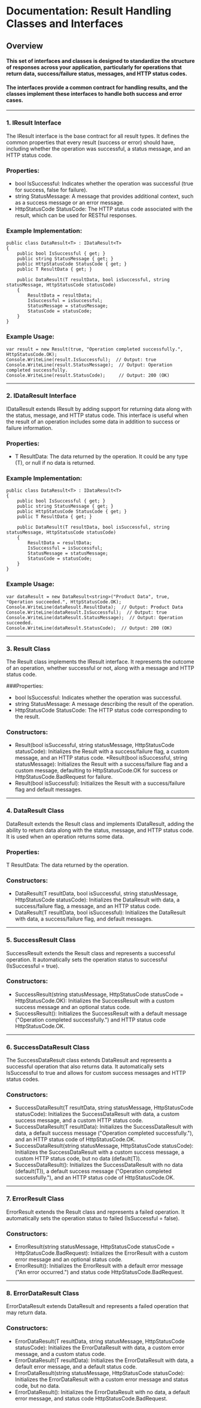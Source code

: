 # Documentation: Result Handling Classes and Interfaces
## Overview
#### This set of interfaces and classes is designed to standardize the structure of responses across your application, particularly for operations that return data, success/failure status, messages, and HTTP status codes. 
#### The interfaces provide a common contract for handling results, and the classes implement these interfaces to handle both success and error cases.
---
### 1. IResult Interface
The IResult interface is the base contract for all result types. 
It defines the common properties that every result (success or error) should have, including whether the operation was successful, a status message, and an HTTP status code.
### Properties:
* bool IsSuccessful: Indicates whether the operation was successful (true for success, false for failure).
* string StatusMessage: A message that provides additional context, such as a success message or an error message.
* HttpStatusCode StatusCode: The HTTP status code associated with the result, which can be used for RESTful responses.

### Example Implementation:
```
public class DataResult<T> : IDataResult<T>
{
    public bool IsSuccessful { get; }
    public string StatusMessage { get; }
    public HttpStatusCode StatusCode { get; }
    public T ResultData { get; }

    public DataResult(T resultData, bool isSuccessful, string statusMessage, HttpStatusCode statusCode)
    {
        ResultData = resultData;
        IsSuccessful = isSuccessful;
        StatusMessage = statusMessage;
        StatusCode = statusCode;
    }
}

```
### Example Usage:
```
var result = new Result(true, "Operation completed successfully.", HttpStatusCode.OK);
Console.WriteLine(result.IsSuccessful);  // Output: true
Console.WriteLine(result.StatusMessage);  // Output: Operation completed successfully.
Console.WriteLine(result.StatusCode);     // Output: 200 (OK)
```
---
### 2. IDataResult<T> Interface
IDataResult<T> extends IResult by adding support for returning data along with the status, message, and HTTP status code. 
This interface is useful when the result of an operation includes some data in addition to success or failure information.

### Properties:
* T ResultData: The data returned by the operation. It could be any type (T), or null if no data is returned.
### Example Implementation:
```
public class DataResult<T> : IDataResult<T>
{
    public bool IsSuccessful { get; }
    public string StatusMessage { get; }
    public HttpStatusCode StatusCode { get; }
    public T ResultData { get; }

    public DataResult(T resultData, bool isSuccessful, string statusMessage, HttpStatusCode statusCode)
    {
        ResultData = resultData;
        IsSuccessful = isSuccessful;
        StatusMessage = statusMessage;
        StatusCode = statusCode;
    }
}
```
### Example Usage:
```
var dataResult = new DataResult<string>("Product Data", true, "Operation succeeded.", HttpStatusCode.OK);
Console.WriteLine(dataResult.ResultData);  // Output: Product Data
Console.WriteLine(dataResult.IsSuccessful);  // Output: true
Console.WriteLine(dataResult.StatusMessage);  // Output: Operation succeeded.
Console.WriteLine(dataResult.StatusCode);  // Output: 200 (OK)
```
---
### 3. Result Class
The Result class implements the IResult interface. It represents the outcome of an operation, whether successful or not, along with a message and HTTP status code.

###Properties:
* bool IsSuccessful: Indicates whether the operation was successful.
* string StatusMessage: A message describing the result of the operation.
* HttpStatusCode StatusCode: The HTTP status code corresponding to the result.
### Constructors:
* Result(bool isSuccessful, string statusMessage, HttpStatusCode statusCode): Initializes the Result with a success/failure flag, a custom message, and an HTTP status code.
*Result(bool isSuccessful, string statusMessage): Initializes the Result with a success/failure flag and a custom message, defaulting to HttpStatusCode.OK for success or HttpStatusCode.BadRequest for failure.
* Result(bool isSuccessful): Initializes the Result with a success/failure flag and default messages.
 --- 
### 4. DataResult<T> Class
DataResult<T> extends the Result class and implements IDataResult<T>, adding the ability to return data along with the status, message, and HTTP status code. It is used when an operation returns some data.
### Properties:
T ResultData: The data returned by the operation.
### Constructors:
* DataResult(T resultData, bool isSuccessful, string statusMessage, HttpStatusCode statusCode): Initializes the DataResult with data, a success/failure flag, a message, and an HTTP status code.
* DataResult(T resultData, bool isSuccessful): Initializes the DataResult with data, a success/failure flag, and default messages.
---
### 5. SuccessResult Class
SuccessResult extends the Result class and represents a successful operation. It automatically sets the operation status to successful (IsSuccessful = true).

### Constructors:
* SuccessResult(string statusMessage, HttpStatusCode statusCode = HttpStatusCode.OK): Initializes the SuccessResult with a custom success message and an optional status code.
* SuccessResult(): Initializes the SuccessResult with a default message ("Operation completed successfully.") and HTTP status code HttpStatusCode.OK.
---  
### 6. SuccessDataResult<T> Class
The SuccessDataResult<T> class extends DataResult<T> and represents a successful operation that also returns data. It automatically sets IsSuccessful to true and allows for custom success messages and HTTP status codes.

### Constructors:
* SuccessDataResult(T resultData, string statusMessage, HttpStatusCode statusCode): Initializes the SuccessDataResult with data, a custom success message, and a custom HTTP status code.
* SuccessDataResult(T resultData): Initializes the SuccessDataResult with data, a default success message ("Operation completed successfully."), and an HTTP status code of HttpStatusCode.OK.
* SuccessDataResult(string statusMessage, HttpStatusCode statusCode): Initializes the SuccessDataResult with a custom success message, a custom HTTP status code, but no data (default(T)).
* SuccessDataResult(): Initializes the SuccessDataResult with no data (default(T)), a default success message ("Operation completed successfully."), and an HTTP status code of HttpStatusCode.OK.
---
### 7. ErrorResult Class
ErrorResult extends the Result class and represents a failed operation. It automatically sets the operation status to failed (IsSuccessful = false).

### Constructors:
* ErrorResult(string statusMessage, HttpStatusCode statusCode = HttpStatusCode.BadRequest): Initializes the ErrorResult with a custom error message and an optional status code.
* ErrorResult(): Initializes the ErrorResult with a default error message ("An error occurred.") and status code HttpStatusCode.BadRequest.
---
### 8. ErrorDataResult<T> Class
ErrorDataResult<T> extends DataResult<T> and represents a failed operation that may return data.

### Constructors:
* ErrorDataResult(T resultData, string statusMessage, HttpStatusCode statusCode): Initializes the ErrorDataResult with data, a custom error message, and a custom status code.
* ErrorDataResult(T resultData): Initializes the ErrorDataResult with data, a default error message, and a default status code.
* ErrorDataResult(string statusMessage, HttpStatusCode statusCode): Initializes the ErrorDataResult with a custom error message and status code, but no data.
* ErrorDataResult(): Initializes the ErrorDataResult with no data, a default error message, and status code HttpStatusCode.BadRequest.






